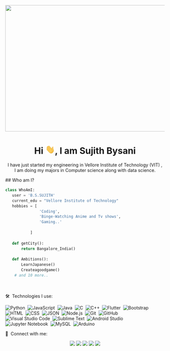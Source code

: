 <p align="center"><img src="https://i.pinimg.com/originals/10/9d/73/109d732d44806095d8c29e89b8dddb54.jpg" width ="800 px" height=" 400 px"></p>
<h1 align="center">Hi <img src="https://raw.githubusercontent.com/KevinPatel04/KevinPatel04/master/Hi.gif" width="30px">, I am Sujith Bysani</h1>
<p align="center" width="150px"> I have just started my engineering in Vellore Institute of Technology (VIT) ,<br>I am doing my majors in Computer science along with data science.</p>
 ## Who am I?
 
 ```python
 class WhoAmI:
 	user = 'B.S.SUJITH'
	current_edu = "Vellore Institute of Technology"
	hobbies = [
				'Coding',
				'Binge-Watching Anime and Tv shows',
				'Gaming..'
				
			]
	
	def getCity():
		return Bangalore_India()
	
	def Ambitions():
		LearnJapanese()
		Createagoodgame()
	 # and 10 more..
		
	
 ```
 🛠 &nbsp;Technologies I use:
 
![Python](https://img.shields.io/badge/-Python-05122A?style=flat&logo=python)&nbsp;
![JavaScript](https://img.shields.io/badge/-JavaScript-05122A?style=flat&logo=javascript)&nbsp;
![Java](https://img.shields.io/badge/-Java-05122A?style=flat&logo=Java&logoColor=FFA518)&nbsp;
![C](https://img.shields.io/badge/-C-05122A?style=flat&logo=C&logoColor=A8B9CC)&nbsp;
![C++](https://img.shields.io/badge/-C++-05122A?style=flat&logo=C%2B%2B&logoColor=00599C)&nbsp;
![Flutter](https://img.shields.io/badge/-Flutter-05122A?style=flat&logo=flutter&logoColor=02569B)&nbsp;
![Bootstrap](https://img.shields.io/badge/-Bootstrap-05122A?style=flat&logo=bootstrap&logoColor=563D7C)&nbsp;
![HTML](https://img.shields.io/badge/-HTML-05122A?style=flat&logo=HTML5)&nbsp;
![CSS](https://img.shields.io/badge/-CSS-05122A?style=flat&logo=CSS3&logoColor=1572B6)&nbsp;
![JSON](https://img.shields.io/badge/-JSON-05122A?style=flat&logo=json&logoColor=000000)&nbsp;
![Node.js](https://img.shields.io/badge/-Node.js-05122A?style=flat&logo=node.js&logoColor=339933)&nbsp;
![Git](https://img.shields.io/badge/-Git-05122A?style=flat&logo=git)&nbsp;
![GitHub](https://img.shields.io/badge/-GitHub-05122A?style=flat&logo=github)&nbsp;
![Visual Studio Code](https://img.shields.io/badge/-Visual%20Studio%20Code-05122A?style=flat&logo=visual-studio-code&logoColor=007ACC)&nbsp;
![Sublime Text](https://img.shields.io/badge/-Sublime%20Text-05122A?style=flat&logo=sublime-text&logoColor=FF9800)&nbsp;
![Android Studio](https://img.shields.io/badge/-Android%20Studio-05122A?style=flat&logo=android-studio&logoColor=3DDC84)&nbsp;
![Jupyter Notebook](https://img.shields.io/badge/-Jupyter%20Notebook-05122A?style=flat&logo=jupyter&logoColor=F37626)&nbsp;
![MySQL](https://img.shields.io/badge/-MySQL-05122A?style=flat&logo=mysql&logoColor=4479A1)&nbsp;
![Arduino](https://img.shields.io/badge/-Arduino-05122A?style=flat&logo=arduino&logoColor=00979D)&nbsp;

:link: &nbsp;Connect with me:

<p align="center">
<a href="https://www.linkedin.com/in/sujith-bysani-51b55020a/"><img src="https://img.shields.io/badge/LinkedIn-0077B5?style=for-the-badge&logo=linkedin&logoColor=white"/></a>
<a href="mailto:bysanisujith2003@gmail.com"><img src="https://img.shields.io/badge/Gmail-D14836?style=for-the-badge&logo=gmail&logoColor=white"/></a>
<a href="https://www.instagram.com/bysani2003/"><img src="https://img.shields.io/badge/Instagram-E4405F?style=for-the-badge&logo=instagram&logoColor=white"/></a>
<a href="http://wa.me/+918867677085"><img src="https://img.shields.io/badge/WhatsApp-25D366?style=for-the-badge&logo=whatsapp&logoColor=white"/></a>
<a href="https://twitter.com/bysani2003"><img src="https://img.shields.io/badge/Twitter-1DA1F2?style=for-the-badge&logo=twitter&logoColor=white"/></a>
</p>

